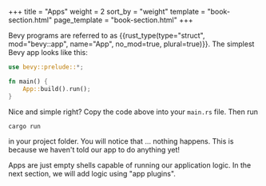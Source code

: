 +++
title = "Apps"
weight = 2
sort_by = "weight"
template = "book-section.html"
page_template = "book-section.html"
+++

Bevy programs are referred to as {{rust_type(type="struct", mod="bevy::app", name="App", no_mod=true, plural=true)}}. The simplest Bevy app looks like this:

```rs
use bevy::prelude::*;

fn main() {
    App::build().run();
}
```

Nice and simple right? Copy the code above into your ```main.rs``` file. Then run

```
cargo run
```

in your project folder. You will notice that ... nothing happens. This is because we haven't told our app to do anything yet!

Apps are just empty shells capable of running our application logic. In the next section, we will add logic using "app plugins".